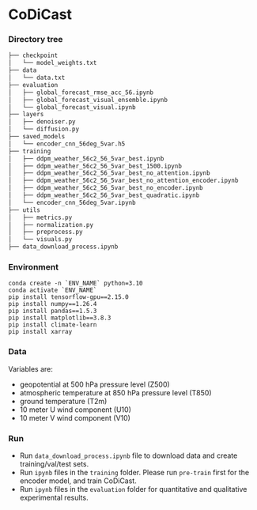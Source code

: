 # CoDiCast


### Directory tree
```bash
├── checkpoint
│   └── model_weights.txt
├── data
│   └── data.txt
├── evaluation
│   ├── global_forecast_rmse_acc_56.ipynb
│   ├── global_forecast_visual_ensemble.ipynb
│   └── global_forecast_visual.ipynb
├── layers
│   ├── denoiser.py
│   └── diffusion.py
├── saved_models
│   └── encoder_cnn_56deg_5var.h5
├── training
│   ├── ddpm_weather_56c2_56_5var_best.ipynb
│   ├── ddpm_weather_56c2_56_5var_best_1500.ipynb
│   ├── ddpm_weather_56c2_56_5var_best_no_attention.ipynb
│   ├── ddpm_weather_56c2_56_5var_best_no_attention_encoder.ipynb
│   ├── ddpm_weather_56c2_56_5var_best_no_encoder.ipynb
│   ├── ddpm_weather_56c2_56_5var_best_quadratic.ipynb
│   └── encoder_cnn_56deg_5var.ipynb
├── utils
│   ├── metrics.py
│   ├── normalization.py
│   ├── preprocess.py
│   └── visuals.py
├── data_download_process.ipynb
```

### Environment
```
conda create -n `ENV_NAME` python=3.10
conda activate `ENV_NAME`
pip install tensorflow-gpu==2.15.0
pip install numpy==1.26.4
pip install pandas==1.5.3
pip install matplotlib==3.8.3
pip install climate-learn
pip install xarray
```

### Data
Variables are:
- geopotential at 500 hPa pressure level (Z500)
- atmospheric temperature at 850 hPa pressure level (T850)
- ground temperature (T2m)
- 10 meter U wind component (U10)
- 10 meter V wind component (V10)


### Run
- Run `data_download_process.ipynb` file to download data and create training/val/test sets.
- Run `ipynb` files in the `training` folder. Please run `pre-train` first for the encoder model, and train CoDiCast.
- Run `ipynb` files in the `evaluation` folder for quantitative and qualitative experimental results.
